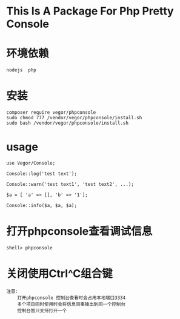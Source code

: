 # This Is A Package For Php Pretty Console

# 环境依赖
    nodejs  php

# 安装
    composer require vegor/phpconsole
    sudo chmod 777 /vendor/vegor/phpconsole/install.sh
    sudo bash /vendor/vegor/phpconsole/install.sh



# usage

    use Vegor/Console;
    
    Console::log('test text');
    
    Console::warn('test text1', 'test text2', ...);
    
    $a = [ 'a' => [], 'b' => '1'];
    
    Console::info($a, $a, $a);

# 打开phpconsole查看调试信息

    shell> phpconsole
   
 
# 关闭使用Ctrl^C组合键

    注意:
        打开phpconsole 控制台查看时会占用本地端口3334
        多个项目同时使用时会将信息同事输出到同一个控制台
        控制台暂只支持打开一个



